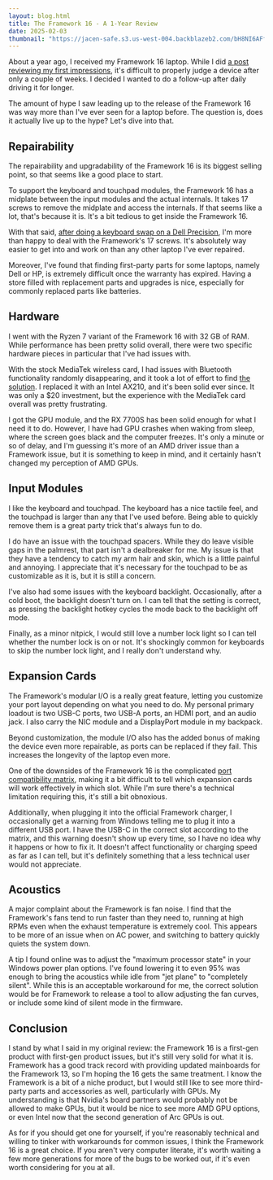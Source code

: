 ```yaml
---
layout: blog.html
title: The Framework 16 - A 1-Year Review
date: 2025-02-03
thumbnail: "https://jacen-safe.s3.us-west-004.backblazeb2.com/bH8NI6AFfYyl.png"
---
```

About a year ago, I received my Framework 16 laptop. While I did [a post reviewing my first impressions](https://jacen.moe/blog/20240221-jacens-framework-16-review/), it's difficult to properly judge a device after only a couple of weeks. I decided I wanted to do a follow-up after daily driving it for longer.

The amount of hype I saw leading up to the release of the Framework 16 was way more than I've ever seen for a laptop before. The question is, does it actually live up to the hype? Let's dive into that.
<!-- more -->

## Repairability

The repairability and upgradability of the Framework 16 is its biggest selling point, so that seems like a good place to start.

To support the keyboard and touchpad modules, the Framework 16 has a midplate between the input modules and the actual internals. It takes 17 screws to remove the midplate and access the internals. If that seems like a lot, that's because it is. It's a bit tedious to get inside the Framework 16.

With that said, [after doing a keyboard swap on a Dell Precision](https://mastodon.jacen.moe/@jacenboy/113278238625709950), I'm more than happy to deal with the Framework's 17 screws. It's absolutely way easier to get into and work on than any other laptop I've ever repaired.

Moreover, I've found that finding first-party parts for some laptops, namely Dell or HP, is extremely difficult once the warranty has expired. Having a store filled with replacement parts and upgrades is nice, especially for commonly replaced parts like batteries.

## Hardware

I went with the Ryzen 7 variant of the Framework 16 with 32 GB of RAM. While performance has been pretty solid overall, there were two specific hardware pieces in particular that I've had issues with.

With the stock MediaTek wireless card, I had issues with Bluetooth functionality randomly disappearing, and it took a lot of effort to find [the solution](https://community.frame.work/t/bluetooth-driver-device-error/47124). I replaced it with an Intel AX210, and it's been solid ever since. It was only a $20 investment, but the experience with the MediaTek card overall was pretty frustrating.

I got the GPU module, and the RX 7700S has been solid enough for what I need it to do. However, I have had GPU crashes when waking from sleep, where the screen goes black and the computer freezes. It's only a minute or so of delay, and I'm guessing it's more of an AMD driver issue than a Framework issue, but it is something to keep in mind, and it certainly hasn't changed my perception of AMD GPUs.

## Input Modules

I like the keyboard and touchpad. The keyboard has a nice tactile feel, and the touchpad is larger than any that I've used before. Being able to quickly remove them is a great party trick that's always fun to do.

I do have an issue with the touchpad spacers. While they do leave visible gaps in the palmrest, that part isn't a dealbreaker for me. My issue is that they have a tendency to catch my arm hair and skin, which is a little painful and annoying. I appreciate that it's necessary for the touchpad to be as customizable as it is, but it is still a concern.

I've also had some issues with the keyboard backlight. Occasionally, after a cold boot, the backlight doesn't turn on. I can tell that the setting is correct, as pressing the backlight hotkey cycles the mode back to the backlight off mode.

Finally, as a minor nitpick, I would still love a number lock light so I can tell whether the number lock is on or not. It's shockingly common for keyboards to skip the number lock light, and I really don't understand why. 

## Expansion Cards

The Framework's modular I/O is a really great feature, letting you customize your port layout depending on what you need to do. My personal primary loadout is two USB-C ports, two USB-A ports, an HDMI port, and an audio jack. I also carry the NIC module and a DisplayPort module in my backpack.

Beyond customization, the module I/O also has the added bonus of making the device even more repairable, as ports can be replaced if they fail. This increases the longevity of the laptop even more.

One of the downsides of the Framework 16 is the complicated [port compatibility matrix](https://knowledgebase.frame.work/en_us/expansion-card-slot-functionality-on-framework-laptop-16-rkUjGm7cn), making it a bit difficult to tell which expansion cards will work effectively in which slot. While I'm sure there's a technical limitation requiring this, it's still a bit obnoxious.

Additionally, when plugging it into the official Framework charger, I occasionally get a warning from Windows telling me to plug it into a different USB port. I have the USB-C in the correct slot according to the matrix, and this warning doesn't show up every time, so I have no idea why it happens or how to fix it. It doesn't affect functionality or charging speed as far as I can tell, but it's definitely something that a less technical user would not appreciate.

## Acoustics

A major complaint about the Framework is fan noise. I find that the Framework's fans tend to run faster than they need to, running at high RPMs even when the exhaust temperature is extremely cool. This appears to be more of an issue when on AC power, and switching to battery quickly quiets the system down.

A tip I found online was to adjust the "maximum processor state" in your Windows power plan options. I've found lowering it to even 95% was enough to bring the acoustics while idle from "jet plane" to "completely silent". While this is an acceptable workaround for me, the correct solution would be for Framework to release a tool to allow adjusting the fan curves, or include some kind of silent mode in the firmware.

## Conclusion

I stand by what I said in my original review: the Framework 16 is a first-gen product with first-gen product issues, but it's still very solid for what it is. Framework has a good track record with providing updated mainboards for the Framework 13, so I'm hoping the 16 gets the same treatment. I know the Framework is a bit of a niche product, but I would still like to see more third-party parts and accessories as well, particularly with GPUs. My understanding is that Nvidia's board partners would probably not be allowed to make GPUs, but it would be nice to see more AMD GPU options, or even Intel now that the second generation of Arc GPUs is out.

As for if you should get one for yourself, if you're reasonably technical and willing to tinker with workarounds for common issues, I think the Framework 16 is a great choice. If you aren't very computer literate, it's worth waiting a few more generations for more of the bugs to be worked out, if it's even worth considering for you at all.